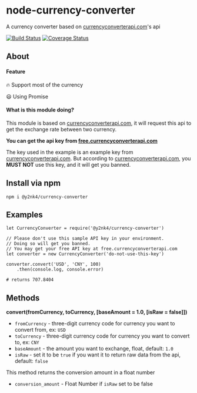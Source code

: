 # node-currency-converter
A currency converter based on [currencyconverterapi.com](http://currencyconverterapi.com)'s api

[![Build Status](https://travis-ci.com/Y2Nk4/node-currency-converter.svg?branch=master)](https://travis-ci.com/Y2Nk4/node-currency-converter)
[![Coverage Status](https://coveralls.io/repos/github/Y2Nk4/node-currency-converter/badge.svg?branch=master)](https://coveralls.io/github/Y2Nk4/node-currency-converter?branch=master)

## About
#### Feature
:fire: Support most of the currency

:smiley: Using Promise
#### What is this module doing?
This module is based on [currencyconverterapi.com](http://currencyconverterapi.com), it will request this api to get the exchange rate between two currency.

**You can get the api key from [free.currencyconverterapi.com](https://free.currencyconverterapi.com/)**

The key used in the example is an example key from [currencyconverterapi.com](http://currencyconverterapi.com). But according to [currencyconverterapi.com](http://currencyconverterapi.com), you **MUST NOT** use this key, and it will get you banned.

## Install via npm
```
npm i @y2nk4/currency-converter
```

## Examples
```
let CurrencyConverter = require('@y2nk4/currency-converter')

// Please don't use this sample API key in your environment. 
// Doing so will get you banned.
// You may get your free API key at free.currencyconverterapi.com
let converter = new CurrencyConverter('do-not-use-this-key')

converter.convert('USD', 'CNY', 100)
    .then(console.log, console.error)

# returns 707.8404
```

## Methods

**convert(fromCurrency, toCurrency, [baseAmount = 1.0, [isRaw = false]])**
 - `fromCurrency` - three-digit currency code for currency you want to convert from, ex: `USD`
 - `toCurrency` - three-digit currency code for currency you want to convert to, ex: `CNY`
 - `baseAmount` - the amount you want to exchange, float, default: `1.0`
 - `isRaw` - set it to be `true` if you want it to return raw data from the api, default: `false`
 
This method returns the conversion amount in a float number
 - `conversion_amount` - Float Number if `isRaw` set to be false